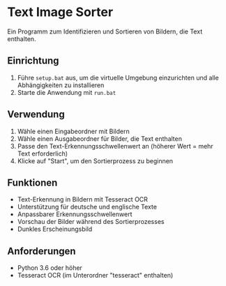 # Text Image Sorter

Ein Programm zum Identifizieren und Sortieren von Bildern, die Text enthalten.

## Einrichtung

1. Führe `setup.bat` aus, um die virtuelle Umgebung einzurichten und alle Abhängigkeiten zu installieren
2. Starte die Anwendung mit `run.bat`

## Verwendung

1. Wähle einen Eingabeordner mit Bildern
2. Wähle einen Ausgabeordner für Bilder, die Text enthalten
3. Passe den Text-Erkennungsschwellenwert an (höherer Wert = mehr Text erforderlich)
4. Klicke auf "Start", um den Sortierprozess zu beginnen

## Funktionen

- Text-Erkennung in Bildern mit Tesseract OCR
- Unterstützung für deutsche und englische Texte
- Anpassbarer Erkennungsschwellenwert
- Vorschau der Bilder während des Sortierprozesses
- Dunkles Erscheinungsbild

## Anforderungen

- Python 3.6 oder höher
- Tesseract OCR (im Unterordner "tesseract" enthalten)
